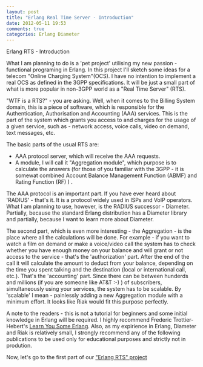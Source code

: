 ```yaml
---
layout: post
title: "Erlang Real Time Server - Introduction"
date: 2012-05-11 19:53
comments: true
categories: Erlang Diameter
---
```


Erlang RTS - Introduction

What I am planning to do is a 'pet project' utilising my new passion - functional programing in Erlang. In this project I'll sketch some ideas for a telecom "Online Charging System"(OCS). I have no intention to implement a real OCS as defined in the 3GPP specifications. It will be just a small part of what is more popular in non-3GPP world as a "Real Time Server" (RTS). 

"WTF is a RTS?" - you are asking. Well, when it comes to the Billing System domain, this is a piece of software, which is responsible for the Authentication, Authorisation and Accounting (AAA) services. This is the part of the system which grants you access to and charges for the usage of a given service, such as - network access, voice calls, video on demand, text messages, etc. 
  
The basic parts of the usual RTS are: 

* AAA protocol server, which will receive the AAA requests.
* A module, I will call it "Aggregation module", which purpose is to calculate the answers (for those of you familiar with the 3GPP - it is somewat combined Account Balance Management Function (ABMF) and Rating Function (RF) ) .

The AAA protocol is an important part. If you have ever heard about 'RADIUS' - that's it. It is a protocol widely used in ISPs and VoIP operators. What I am planning to use, however, is the RADIUS successor - Diameter. Partially, because the standard Erlang distribution has a Diameter library and partially, because I want to learn more about Diameter. 

The second part, which is even more interesting - the Aggregation - is the place where all the calculations will be done. For example - if you want to watch a film on demand or make a voice/video call the system has to check whether you have enough money on your balance and will grant or not access to the service - that's the 'authorization' part. After the end of the call it will calculate the amount to deduct from your balance, depending on the time you spent talking and the destination (local or international call, etc.). That's the 'accounting' part. Since there can be between hunderds and millions (if you are someone like AT&T :-)  ) of subscribers, simultaneously using your services, the system has to be scalable. By 'scalable' I mean - painlessly adding a new Aggregation module with a minimum effort. It looks like Riak would fit this purpose perfectly.

A note to the readers - this is not a tutorial for beginners and some initial knowledge in Erlang will be required. I highly recommend Frederic Trottier-Hebert's [Learn You Some Erlang](http://learnyousomeerlang.com). Also, as my expirience in Erlang, Diameter and Riak is relatively small, I strongly recommend any of the following publications to be used only for educational purposes and strictly not in prodution.

Now, let's go to the first part of our ["Erlang RTS" project](http://vas.io/blog/2012/05/13/erlang-real-time-server-part-1-diameter-server/)
